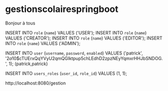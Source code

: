 # gestionscolairespringboot
Bonjour à tous


INSERT INTO `role` (`name`) VALUES ('USER');
INSERT INTO `role` (`name`) VALUES ('CREATOR');
INSERT INTO `role` (`name`) VALUES ('EDITOR');
INSERT INTO `role` (`name`) VALUES ('ADMIN');

INSERT INTO `user` (`username`, `password`, `enabled`) VALUES ('patrick', '$2a$10$cTUErxQqYVyU2qmQGIktpup5chLEdhD2zpzNEyYqmxrHHJbSNDOG.', 1);
(patrick,patrick)

INSERT INTO `users_roles` (`user_id`, `role_id`) VALUES (1, 1);


http://localhost:8080/gestion
